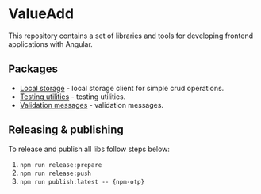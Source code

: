 # ValueAdd

This repository contains a set of libraries and tools for developing frontend applications with Angular.  

## Packages

* [Local storage](https://github.com/valueadd-poland/valueadd/tree/master/libs/common/src/lib/local-storage) - local storage client for simple crud operations.  
* [Testing utilities](https://github.com/valueadd-poland/valueadd/tree/master/libs/testing) - testing utilities.  
* [Validation messages](https://github.com/valueadd-poland/valueadd/tree/master/libs/validation-messages) - validation messages.  


## Releasing & publishing

To release and publish all libs follow steps below:  

1. `npm run release:prepare`  
2. `npm run release:push`  
3. `npm run publish:latest -- {npm-otp}`  
